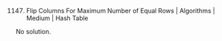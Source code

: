 1147. Flip Columns For Maximum Number of Equal Rows | Algorithms | Medium | Hash Table

No solution.
